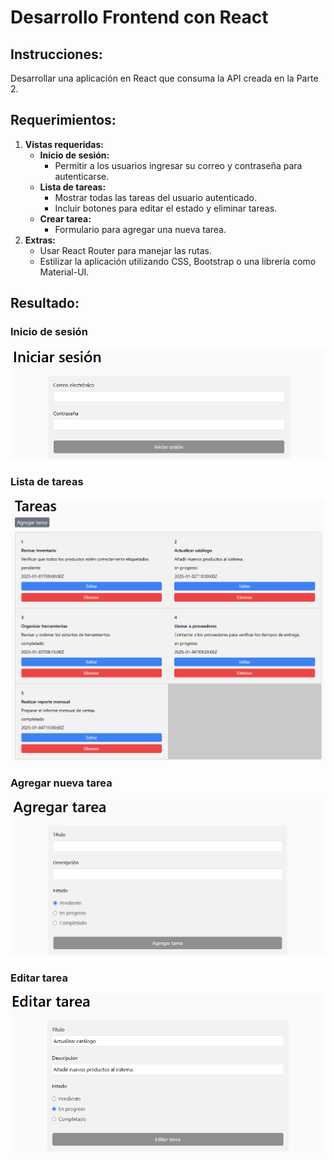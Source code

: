 # Desarrollo Frontend con React

## Instrucciones:
Desarrollar una aplicación en React que consuma la API creada en la Parte 2.

## Requerimientos:
1. **Vistas requeridas:**
   - **Inicio de sesión:**
     - Permitir a los usuarios ingresar su correo y contraseña para autenticarse.
   - **Lista de tareas:**
     - Mostrar todas las tareas del usuario autenticado.
     - Incluir botones para editar el estado y eliminar tareas.
   - **Crear tarea:**
     - Formulario para agregar una nueva tarea.
2. **Extras:**
   - Usar React Router para manejar las rutas.
   - Estilizar la aplicación utilizando CSS, Bootstrap o una librería como Material-UI.

## Resultado:

### Inicio de sesión
<p align="center">
  <img src="./src/assets/img/views/login.png" alt="Login">
</p>

### Lista de tareas
<p align="center">
  <img src="./src/assets/img/views/tareas.png" alt="Tareas">
</p>

### Agregar nueva tarea
<p align="center">
  <img src="./src/assets/img/views/agregar-tarea.png" alt="Agregar tarea">
</p>

### Editar tarea
<p align="center">
  <img src="./src/assets/img/views/editar-tarea.png" alt="Editar tarea">
</p>